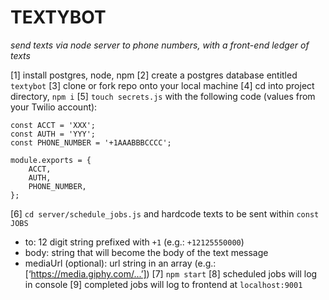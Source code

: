 # TEXTYBOT
*send texts via node server to phone numbers, with a front-end ledger of texts*

[1] install postgres, node, npm
[2] create a postgres database entitled `textybot`
[3] clone or fork repo onto your local machine
[4] cd into project directory, `npm i`
[5] `touch secrets.js` with the following code (values from your Twilio account):
```
const ACCT = 'XXX';
const AUTH = 'YYY';
const PHONE_NUMBER = '+1AAABBBCCCC';

module.exports = {
	ACCT,
	AUTH,
	PHONE_NUMBER,
};
```
[6] `cd server/schedule_jobs.js` and hardcode texts to be sent within `const JOBS`
* to: 12 digit string prefixed with `+1` (e.g.: `+12125550000`)
* body: string that will become the body of the text message
* mediaUrl (optional): url string in an array (e.g.: [‘https://media.giphy.com/...’])
[7] `npm start`
[8] scheduled jobs will log in console
[9] completed jobs will log to frontend at `localhost:9001`
